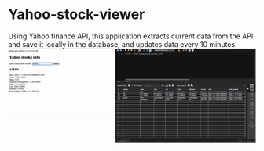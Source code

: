 # Yahoo-stock-viewer

Using Yahoo finance API, this application extracts current data from the API and save it locally in the database, and updates data every 10 minutes.
![](Yahoo_stocks.gif)

